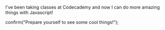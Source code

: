 I've been taking classes at Codecademy and now I can do more amazing things with Javascript!

confirm("Prepare yourself to see some cool things!");
